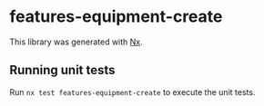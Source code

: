 # features-equipment-create

This library was generated with [Nx](https://nx.dev).

## Running unit tests

Run `nx test features-equipment-create` to execute the unit tests.
